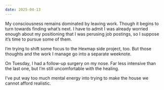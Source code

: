 ```yaml
---
date: 2025-04-13
---
```


My consciousness remains dominated by leaving work. Though it begins to turn towards finding what’s next. I have to admit I was already worried enough about my positioning that I was perusing job postings, so I suppose it’s time to pursue some of them.

I’m trying to shift some focus to the Hexmap side project, too. But those thoughts and the work I manage go into a separate weeknote.

On Tuesday, I had a follow-up surgery on my nose. Far less intensive than the last one, but I’m still uncomfortable with the healing.

I’ve put way too much mental energy into trying to make the house we cannot afford realistic.